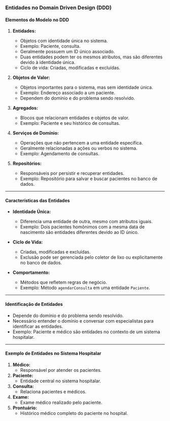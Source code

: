 ### Entidades no Domain Driven Design (DDD)

#### Elementos do Modelo no DDD

1. **Entidades:**

   - Objetos com identidade única no sistema.
   - Exemplo: Paciente, consulta.
   - Geralmente possuem um ID único associado.
   - Duas entidades podem ter os mesmos atributos, mas são diferentes devido à identidade única.
   - Ciclo de vida: Criadas, modificadas e excluídas.

2. **Objetos de Valor:**

   - Objetos importantes para o sistema, mas sem identidade única.
   - Exemplo: Endereço associado a um paciente.
   - Dependem do domínio e do problema sendo resolvido.

3. **Agregados:**

   - Blocos que relacionam entidades e objetos de valor.
   - Exemplo: Paciente e seu histórico de consultas.

4. **Serviços de Domínio:**

   - Operações que não pertencem a uma entidade específica.
   - Geralmente relacionadas a ações ou verbos no sistema.
   - Exemplo: Agendamento de consultas.

5. **Repositórios:**
   - Responsáveis por persistir e recuperar entidades.
   - Exemplo: Repositório para salvar e buscar pacientes no banco de dados.

---

#### Características das Entidades

- **Identidade Única:**

  - Diferencia uma entidade de outra, mesmo com atributos iguais.
  - Exemplo: Dois pacientes homônimos com a mesma data de nascimento são entidades diferentes devido ao ID único.

- **Ciclo de Vida:**

  - Criadas, modificadas e excluídas.
  - Exclusão pode ser gerenciada pelo coletor de lixo ou explicitamente no banco de dados.

- **Comportamento:**
  - Métodos que refletem regras de negócio.
  - Exemplo: Método `agendarConsulta` em uma entidade `Paciente`.

---

#### Identificação de Entidades

- Depende do domínio e do problema sendo resolvido.
- Necessário entender o domínio e conversar com especialistas para identificar as entidades.
- Exemplo: Paciente e médico são entidades no contexto de um sistema hospitalar.

---

#### Exemplo de Entidades no Sistema Hospitalar

1. **Médico:**
   - Responsável por atender os pacientes.
2. **Paciente:**
   - Entidade central no sistema hospitalar.
3. **Consulta:**
   - Relaciona pacientes e médicos.
4. **Exame:**
   - Exame médico realizado pelo paciente.
5. **Prontuário:**
   - Histórico médico completo do paciente no hospital.
